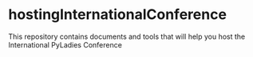 # hostingInternationalConference
This repository contains documents and tools that will help you host the International PyLadies Conference
